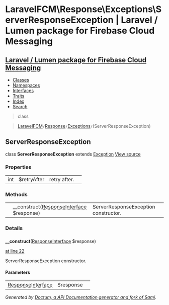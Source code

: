 # LaravelFCM\Response\Exceptions\ServerResponseException | Laravel / Lumen package for Firebase Cloud Messaging    

## [Laravel / Lumen package for Firebase Cloud Messaging](../../../index.md)

- [Classes](../../../classes.md)
- [Namespaces](../../../namespaces.md)
- [Interfaces](../../../interfaces.md)
- [Traits](../../../traits.md)
- [Index](../../../doc-index.md)
- [Search](../../../search.md)

>class

>    [LaravelFCM](../../../LaravelFCM.md)` / `[Response](../../../LaravelFCM/Response.md)` / `[Exceptions](../../../LaravelFCM/Response/Exceptions.md)` / `(ServerResponseException)
## ServerResponseException

class **ServerResponseException**        extends [Exception](https://www.php.net/Exception) [View source](https://github.com/code-lts/Laravel-FCM/blob/main/src/Response/Exceptions/ServerResponseException.php)






### Properties

|   |   |   |   |
|---|---|---|---|
|<a name="property_retryAfter"></a> int|$retryAfter|retry after.||
### Methods

|   |   |   |   |
|---|---|---|---|
||<a name="#method___construct"></a>__construct(<abbr title="Psr\Http\Message\ResponseInterface">ResponseInterface</abbr> $response)|ServerResponseException constructor.||


### Details
<a name id="method___construct"></a>

### 
  **__construct**(<abbr title="Psr\Http\Message\ResponseInterface">ResponseInterface</abbr> $response)

[at line 22](https://github.com/code-lts/Laravel-FCM/blob/main/src/Response/Exceptions/ServerResponseException.php#L22)

ServerResponseException constructor.        

#### Parameters

|   |   |   |
|---|---|---|
|<abbr title="Psr\Http\Message\ResponseInterface">ResponseInterface</abbr>|$response|
_Generated by [Doctum, a API Documentation generator and fork of Sami](https://github.com/code-lts/doctum)._